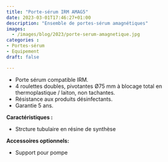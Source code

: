 ```yaml
---
title: "Porte-sérum IRM AMAG5"
date: 2023-03-01T17:46:27+01:00
description: "Ensemble de portes-sérum amagnétiques"
images:
  - /images/blog/2023/porte-serum-amagnetique.jpg  
categories : 
- Portes-sérum
- Equipement
draft: false

---
```


- Porte sérum compatible IRM. 
- 4 roulettes doubles, pivotantes Ø75 mm à blocage total en thermoplastique / laiton, non tachantes.
- Résistance aux produits désinfectants.
- Garantie 5 ans.


<strong>Caractéristiques :</strong>
- Strcture tubulaire en résine de synthèse
  
<strong>Accessoires optionnels:</strong>
- Support pour pompe
  
